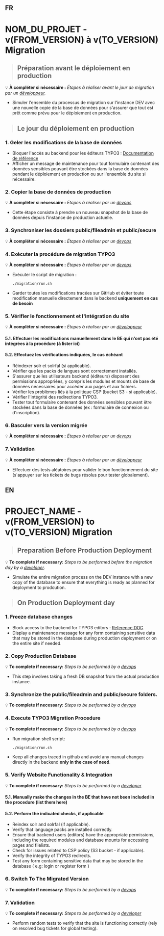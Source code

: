 FR
---

# NOM_DU_PROJET - v(FROM_VERSION) à v(TO_VERSION) Migration

> ## Préparation avant le déploiement en production

💡 **À compléter si nécessaire :**
_Étapes à réaliser avant le jour de migration par un <u>développeur</u>._

* Simuler l'ensemble du processus de migration sur l'instance DEV avec une nouvelle copie de la base de données pour s'assurer que tout est prêt comme prévu pour le déploiement en production.

> ## Le jour du déploiement en production

### 1. Geler les modifications de la base de données

* Bloquer l'accès au backend pour les éditeurs TYPO3 : [Documentation de référence](https://docs.typo3.org/m/typo3/reference-coreapi/main/en-us/Administration/SystemSettings/MaintenanceMode/Index.html)
* Afficher un message de maintenance pour tout formulaire contenant des données sensibles pouvant être stockées dans la base de données pendant le déploiement en production ou sur l'ensemble du site si nécessaire.

### 2. Copier la base de données de production

💡 **À compléter si nécessaire :**
_Étapes à réaliser par un <u>devops</u>_

* Cette étape consiste à prendre un nouveau snapshot de la base de données depuis l'instance de production actuelle.

### 3. Synchroniser les dossiers public/fileadmin et public/secure

💡 **À compléter si nécessaire :**
_Étapes à réaliser par un <u>devops</u>_

### 4. Exécuter la procédure de migration TYPO3

💡 **À compléter si nécessaire :**
_Étapes à réaliser par un <u>devops</u>_

* Exécuter le script de migration :
  ```bash
  ./migration/run.sh
  ```
* Garder toutes les modifications tracées sur GitHub et éviter toute modification manuelle directement dans le backend **uniquement en cas de besoin**

### 5. Vérifier le fonctionnement et l'intégration du site

💡 **À compléter si nécessaire :**
_Étapes à réaliser par un <u>développeur</u>_

#### 5.1. Effectuer les modifications manuellement dans le BE qui n'ont pas été intégrées à la procédure (à lister ici)

#### 5.2. Effectuez les vérifications indiquées, le cas échéant

- Réindexer solr et solrfal (si applicable).
- Vérifier que les packs de langues sont correctement installés.
- S'assurer que les utilisateurs backend (éditeurs) disposent des permissions appropriées, y compris les modules et mounts de base de données nécessaires pour accéder aux pages et aux fichiers.
- Vérifier les problèmes liés à la politique CSP (bucket S3 - si applicable).
- Vérifier l'intégrité des redirections TYPO3.
- Tester tout formulaire contenant des données sensibles pouvant être stockées dans la base de données (ex : formulaire de connexion ou d'inscription).

### 6. Basculer vers la version migrée

💡 **À compléter si nécessaire :**
_Étapes à réaliser par un <u>devops</u>_

### 7. Validation

💡 **À compléter si nécessaire :**
_Étapes à réaliser par un <u>développeur</u>_

- Effectuer des tests aléatoires pour valider le bon fonctionnement du site (s'appuyer sur les tickets de bugs résolus pour tester globalement).

EN
---

# PROJECT_NAME - v(FROM_VERSION) to v(TO_VERSION) Migration

> ## Preparation Before Production Deployment

💡 **To complete if necessary:**
_Steps to be performed before the migration day by a <u>developer</u>._

* Simulate the entire migration process on the DEV instance with a new copy of the database to ensure that everything is ready as planned for deployment to prodcution.

> ## On Production Deployment day

### 1. Freeze database changes

* Block access to the backend for TYPO3 editors : [Reference DOC](https://docs.typo3.org/m/typo3/reference-coreapi/main/en-us/Administration/SystemSettings/MaintenanceMode/Index.html)
* Display a maintenance message for any form containing sensitive data that may be stored in the database during production deployment or on the entire site if needed.

### 2. Copy Production Database

💡 **To complete if necessary:**
_Steps to be performed by a <u>devops</u>_

* This step involves taking a fresh DB snapshot from the actual production instance.

### 3. Synchronize the public/fileadmin and public/secure folders.

💡 **To complete if necessary:**
_Steps to be performed by a <u>devops</u>_

### 4. Execute TYPO3 Migration Procedure

💡 **To complete if necessary:**
_Steps to be performed by a <u>devops</u>_

* Run migration shell script:
  ```bash
  ./migration/run.sh
  ```
* Keep all changes traced in github and avoid any manual changes directly in the backend **only in the case of need**.

### 5. Verify Website Functionality & Integration

💡 **To complete if necessary:**
_Steps to be performed by a <u>developer</u>_

#### 5.1. Manually make the changes in the BE that have not been included in the procedure (list them here)

#### 5.2. Perform the indicated checks, if applicable

- Reindex solr and solrfal (if applicable).
- Verify that language packs are installed correctly.
- Ensure that backend users (editors) have the appropriate permissions, including the required modules and database mounts for accessing pages and filelists.
- Check for issues related to CSP policy (S3 bucket - if applicable).
- Verify the integrity of TYPO3 redirects.
- Test any form containing sensitive data that may be stored in the database ( e.g: login or register form )

### 6. Switch To The Migrated Version

💡 **To complete if necessary:**
_Steps to be performed by a <u>devops</u>_


### 7. Validation

💡 **To complete if necessary:**
_Steps to be performed by a <u>developer</u>_

- Perform random tests to verify that the site is functioning correctly (rely on resolved bug tickets for global testing).